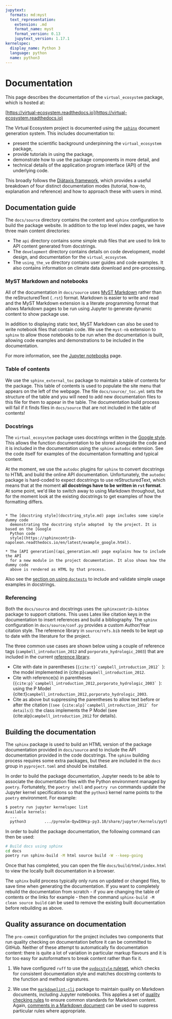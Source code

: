 ```yaml
---
jupytext:
  formats: md:myst
  text_representation:
    extension: .md
    format_name: myst
    format_version: 0.13
    jupytext_version: 1.17.1
kernelspec:
  display_name: Python 3
  language: python
  name: python3
---
```


# Documentation

This page describes the documentation of the `virtual_ecosystem` package, which is
hosted at:

[https://virtual-ecosystem.readthedocs.io](https://virtual-ecosystem.readthedocs.io)

The Virtual Ecosystem project is documented using the
[`sphinx`](https://www.sphinx-doc.org/en/master/) document generation system. This
includes documentation to:

* present the scientific background underpinning the `virtual_ecosystem` package,
* provide tutorials in using the package,
* demonstrate how to use the package components in more detail, and
* technical details of the application program interface (API) of the underlying code.

This broadly follows the [Diátaxis framework](https://diataxis.fr/), which
provides a useful breakdown of four distinct documentation modes (tutorial, how-to,
explanation and reference) and how to approach these with users in mind.

## Documentation guide

The `docs/source` directory contains the content and `sphinx` configuration to build the
package website. In addition to the top level index pages, we have three main content
directories:

* The `api` directory contains some simple stub files that are used to link to API
content generated from docstrings.
* The `development` directory contains details on code development, model design, and
documentation for the `virtual_ecosystem`.
* The `using_the_ve` directory contains user guides and code examples. It also contains
information on climate data download and pre-processing.

### MyST Markdown and notebooks

All of the documentation in `docs/source` uses [MyST
Markdown](https://myst-parser.readthedocs.io/en/latest/) rather than the
reStructuredText (`.rst`) format. Markdown is easier to write and read and the MyST
Markdown extension is a literate programming format that allows Markdown pages to be run
using Jupyter to generate dynamic content to show package use.

In addition to displaying static text, MyST Markdown can also be used to write notebook
files that contain code. We use the `myst-nb` extension to `sphinx` to allow those
notebooks to be run when the documentation is built, allowing code examples and
demonstrations to be included in the documentation.

For more information, see the [Jupyter notebooks](./jupyter_notebooks.md) page.

### Table of contents

We use the `sphinx_external_toc` package to maintain a table of contents for the
package. This table of contents is used to populate the site menu that appears on the
left of the webpage. The file `docs/source/_toc.yml` sets the structure of the table and
you will need to add new documentation files to this file for them to appear in the table.
The documentation build process will fail if it finds files in `docs/source` that are
not included in the table of contents!

### Docstrings

The `virtual_ecosystem` package uses docstrings written in the [Google
style](https://sphinxcontrib-napoleon.readthedocs.io/en/latest/example_google.html).
This allows the function documentation to be stored alongside the code and it is included
in the documentation using the `sphinx` `autodoc` extension. See the code itself for
examples of the documentation formatting and typical content.

At the moment, we use the `autodoc` plugins for `sphinx` to convert docstrings to HTML
and build the online API documentation. Unfortunately, the `autodoc` package is
hard-coded to expect docstrings to use reStructuredText, which means that at the moment
**all docstrings have to be written in `rst` format**. At some point, we'd like to
switch away to using Markdown throughout, but for the moment look at the existing
docstrings to get examples of how the formatting differs.

```{admonition} More information

* The [docstring style](docstring_style.md) page includes some simple dummy code
  demonstrating the docstring style adopted  by the project. It is based on the [Google
  Python code
  style](https://sphinxcontrib-napoleon.readthedocs.io/en/latest/example_google.html).

* The [API generation](api_generation.md) page explains how to include the API
  for a new module in the project documentation. It also shows how the dummy code
  above is rendered as HTML by that process.
```

Also see the [section on using `doctests`](../contributing/code_testing.md) to include
and validate simple usage examples in docstrings.

### Referencing

Both the `docs/source` and docstrings uses the `sphinxcontrib-bibtex` package to support
citations. This uses Latex like citation keys in the documentation to insert references
and build a bibliography. The `sphinx` configuration in `docs/source/conf.py` provides a
custom Author/Year citation style. The reference library in `source/refs.bib` needs to
be kept up to date with the literature for the project.

The three common use cases are shown below using a couple of reference tags
(`campbell_introduction_2012` and `porporato_hydrologic_2003`) that are included
in the current [reference library](../../bibliography.md).

* Cite with date in parentheses (``{cite:t}`campbell_introduction_2012` ``): the model
  implemented in {cite:p}`campbell_introduction_2012`.
* Cite with reference(s) in parentheses
  (``{cite:p}`campbell_introduction_2012,porporato_hydrologic_2003` ``): using the P
  Model {cite:t}`campbell_introduction_2012,porporato_hydrologic_2003`.
* Cite as above but suppressing the parentheses to allow text before or after the
  citation (``(see {cite:alp}`campbell_introduction_2012` for details)``): the class
  implements the P Model (see {cite:alp}`campbell_introduction_2012` for details).

## Building the documentation

The `sphinx` package is used to build an HTML version of the package documentation
provided in `docs/source` and to include the API documentation provided in the code
docstrings. The `sphinx` building process requires some extra packages, but these are
included in the `docs` group in `pyproject.toml` and should be installed.

In order to build the package documentation, Jupyter needs to be able to associate the
documentation files with the Python environment managed by `poetry`. Fortunately, the
`poetry shell` and `poetry run` commands update the Jupyter kernel specifications so
that the `python3` kernel name points to the `poetry` environment. For example:

```bash
$ poetry run jupyter kernelspec list
Available kernels:
  ...
  python3        .../pyrealm-QywIOHcp-py3.10/share/jupyter/kernels/python3
```

In order to build the package documentation, the following command can then be used:

```bash
# Build docs using sphinx
cd docs
poetry run sphinx-build -M html source build -W --keep-going
```

Once that has completed, you can open the file `docs/build/html/index.html` to view the
locally built documentation in a browser.

The `sphinx` build process typically only runs on updated or changed files, to save time
when generating the documentation. If you want to completely rebuild the documentation
from scratch - if you are changing the table of contents or the links for example - then
the command `sphinx-build -M clean source build` can be used to remove the existing
built documentation before rebuilding as above.

## Quality assurance on documentation

The `pre-commit` configuration for the project includes two components that run quality
checking on documentation before it can be committed to GitHub. Neither of these attempt
to automatically fix documentation content: there is quite a lot of variation in
particular markup flavours and it is for too easy for autoformatters to break content
rather than fix it.

1. We have configured `ruff` to use the [`pydocstyle`
   ruleset](https://docs.astral.sh/ruff/rules/#pydocstyle-d), which checks for
   consistent documentation style and matches docstring contents to the function and
   method signatures.

1. We use the [`markdownlint-cli`](https://github.com/igorshubovych/markdownlint-cli)
   package to maintain quality on Markdown documents, including Jupyter notebooks. This
   applies a set of [quality checking
   rules](https://github.com/DavidAnson/markdownlint/blob/main/doc/Rules.md) to ensure
   common standards for Markdown content. Again, [comments in a Markdown
   document](https://github.com/DavidAnson/markdownlint#configuration)  can be used to
   suppress particular rules where appropriate.
